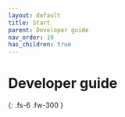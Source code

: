 ```yaml
---
layout: default
title: Start
parent: Developer guide
nav_order: 10
has_children: true
---
```


# Developer guide
 
{: .fs-6 .fw-300 }